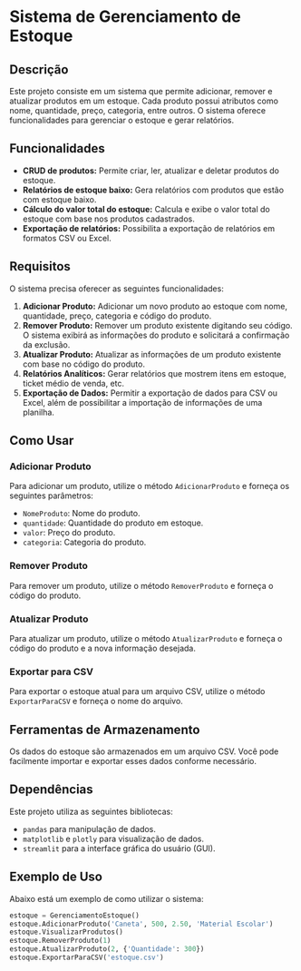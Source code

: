 # Sistema de Gerenciamento de Estoque

## Descrição
Este projeto consiste em um sistema que permite adicionar, remover e atualizar produtos em um estoque. Cada produto possui atributos como nome, quantidade, preço, categoria, entre outros. O sistema oferece funcionalidades para gerenciar o estoque e gerar relatórios.

## Funcionalidades
- **CRUD de produtos:** Permite criar, ler, atualizar e deletar produtos do estoque.
- **Relatórios de estoque baixo:** Gera relatórios com produtos que estão com estoque baixo.
- **Cálculo do valor total do estoque:** Calcula e exibe o valor total do estoque com base nos produtos cadastrados.
- **Exportação de relatórios:** Possibilita a exportação de relatórios em formatos CSV ou Excel.

## Requisitos
O sistema precisa oferecer as seguintes funcionalidades:
1. **Adicionar Produto:** Adicionar um novo produto ao estoque com nome, quantidade, preço, categoria e código do produto.
2. **Remover Produto:** Remover um produto existente digitando seu código. O sistema exibirá as informações do produto e solicitará a confirmação da exclusão.
3. **Atualizar Produto:** Atualizar as informações de um produto existente com base no código do produto.
4. **Relatórios Analíticos:** Gerar relatórios que mostrem itens em estoque, ticket médio de venda, etc.
5. **Exportação de Dados:** Permitir a exportação de dados para CSV ou Excel, além de possibilitar a importação de informações de uma planilha.

## Como Usar
### Adicionar Produto
Para adicionar um produto, utilize o método `AdicionarProduto` e forneça os seguintes parâmetros:
- `NomeProduto`: Nome do produto.
- `quantidade`: Quantidade do produto em estoque.
- `valor`: Preço do produto.
- `categoria`: Categoria do produto.

### Remover Produto
Para remover um produto, utilize o método `RemoverProduto` e forneça o código do produto.

### Atualizar Produto
Para atualizar um produto, utilize o método `AtualizarProduto` e forneça o código do produto e a nova informação desejada.

### Exportar para CSV
Para exportar o estoque atual para um arquivo CSV, utilize o método `ExportarParaCSV` e forneça o nome do arquivo.

## Ferramentas de Armazenamento
Os dados do estoque são armazenados em um arquivo CSV. Você pode facilmente importar e exportar esses dados conforme necessário.

## Dependências
Este projeto utiliza as seguintes bibliotecas:
- `pandas` para manipulação de dados.
- `matplotlib` e `plotly` para visualização de dados.
- `streamlit` para a interface gráfica do usuário (GUI).

## Exemplo de Uso
Abaixo está um exemplo de como utilizar o sistema:

```python
estoque = GerenciamentoEstoque()
estoque.AdicionarProduto('Caneta', 500, 2.50, 'Material Escolar')
estoque.VisualizarProdutos()
estoque.RemoverProduto(1)
estoque.AtualizarProduto(2, {'Quantidade': 300})
estoque.ExportarParaCSV('estoque.csv')
